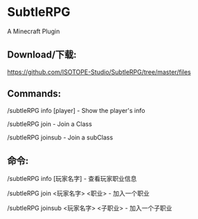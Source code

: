 # SubtleRPG
A Minecraft Plugin

## Download/下载:

https://github.com/ISOTOPE-Studio/SubtleRPG/tree/master/files

## Commands:

/subtleRPG info [player] - Show the player's info

/subtleRPG join <player> <class> - Join a Class

/subtleRPG joinsub <player> <subClass> - Join a subClass

## 命令:

/subtleRPG info [玩家名字] - 查看玩家职业信息

/subtleRPG join <玩家名字> <职业> - 加入一个职业

/subtleRPG joinsub <玩家名字> <子职业> - 加入一个子职业
